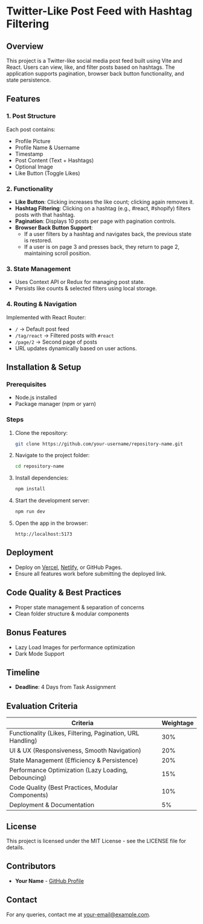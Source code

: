 # Twitter-Like Post Feed with Hashtag Filtering

## Overview
This project is a Twitter-like social media post feed built using Vite and React. Users can view, like, and filter posts based on hashtags. The application supports pagination, browser back button functionality, and state persistence.

## Features

### 1. Post Structure
Each post contains:
- Profile Picture
- Profile Name & Username
- Timestamp
- Post Content (Text + Hashtags)
- Optional Image
- Like Button (Toggle Likes)

### 2. Functionality
- **Like Button**: Clicking increases the like count; clicking again removes it.
- **Hashtag Filtering**: Clicking on a hashtag (e.g., #react, #shopify) filters posts with that hashtag.
- **Pagination**: Displays 10 posts per page with pagination controls.
- **Browser Back Button Support**:
  - If a user filters by a hashtag and navigates back, the previous state is restored.
  - If a user is on page 3 and presses back, they return to page 2, maintaining scroll position.

### 3. State Management
- Uses Context API or Redux for managing post state.
- Persists like counts & selected filters using local storage.

### 4. Routing & Navigation
Implemented with React Router:
- `/` → Default post feed
- `/tag/react` → Filtered posts with `#react`
- `/page/2` → Second page of posts
- URL updates dynamically based on user actions.

## Installation & Setup
### Prerequisites
- Node.js installed
- Package manager (npm or yarn)

### Steps
1. Clone the repository:
   ```bash
   git clone https://github.com/your-username/repository-name.git
   ```
2. Navigate to the project folder:
   ```bash
   cd repository-name
   ```
3. Install dependencies:
   ```bash
   npm install
   ```
4. Start the development server:
   ```bash
   npm run dev
   ```
5. Open the app in the browser:
   ```
   http://localhost:5173
   ```

## Deployment
- Deploy on [Vercel](https://vercel.com/), [Netlify](https://www.netlify.com/), or GitHub Pages.
- Ensure all features work before submitting the deployed link.

## Code Quality & Best Practices
- Proper state management & separation of concerns
- Clean folder structure & modular components

## Bonus Features
- Lazy Load Images for performance optimization
- Dark Mode Support

## Timeline
- **Deadline**: 4 Days from Task Assignment

## Evaluation Criteria
| Criteria | Weightage |
|----------|-----------|
| Functionality (Likes, Filtering, Pagination, URL Handling) | 30% |
| UI & UX (Responsiveness, Smooth Navigation) | 20% |
| State Management (Efficiency & Persistence) | 20% |
| Performance Optimization (Lazy Loading, Debouncing) | 15% |
| Code Quality (Best Practices, Modular Components) | 10% |
| Deployment & Documentation | 5% |

## License
This project is licensed under the MIT License - see the LICENSE file for details.

## Contributors
- **Your Name** - [GitHub Profile](https://github.com/your-username)

## Contact
For any queries, contact me at [your-email@example.com](mailto:your-email@example.com).

